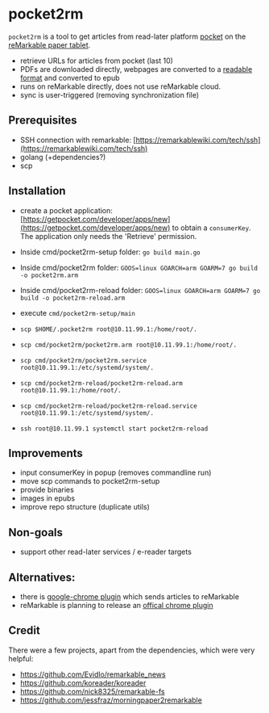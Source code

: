# pocket2rm
`pocket2rm` is a tool to get articles from read-later platform [pocket](https://app.getpocket.com/) on the [reMarkable paper tablet](https://remarkable.com/). 

- retrieve URLs for articles from pocket (last 10)
- PDFs are downloaded directly, webpages are converted to a [readable format](https://github.com/go-shiori/go-readability) and converted to epub
- runs on reMarkable directly, does not use reMarkable cloud.
- sync is user-triggered (removing synchronization file)

## Prerequisites
- SSH connection with remarkable: [https://remarkablewiki.com/tech/ssh](https://remarkablewiki.com/tech/ssh)
- golang (+dependencies?)
- scp

## Installation
- create a pocket application: [https://getpocket.com/developer/apps/new](https://getpocket.com/developer/apps/new) to obtain a `consumerKey`. The application only needs the 'Retrieve' permission.

- Inside cmd/pocket2rm-setup folder: `go build main.go`
- Inside cmd/pocket2rm folder: `GOOS=linux GOARCH=arm GOARM=7 go build -o pocket2rm.arm`
- Inside cmd/pocket2rm-reload folder: `GOOS=linux GOARCH=arm GOARM=7 go build -o pocket2rm-reload.arm`

- execute `cmd/pocket2rm-setup/main`

- `scp $HOME/.pocket2rm root@10.11.99.1:/home/root/.`
- `scp cmd/pocket2rm/pocket2rm.arm root@10.11.99.1:/home/root/.`
- `scp cmd/pocket2rm/pocket2rm.service root@10.11.99.1:/etc/systemd/system/.`
- `scp cmd/pocket2rm-reload/pocket2rm-reload.arm root@10.11.99.1:/home/root/.`
- `scp cmd/pocket2rm-reload/pocket2rm-reload.service root@10.11.99.1:/etc/systemd/system/.`

- `ssh root@10.11.99.1 systemctl start pocket2rm-reload`

## Improvements
- input consumerKey in popup (removes commandline run)
- move scp commands to pocket2rm-setup
- provide binaries
- images in epubs
- improve repo structure (duplicate utils)

## Non-goals
- support other read-later services / e-reader targets

## Alternatives:
- there is [google-chrome plugin](https://chrome.google.com/webstore/detail/send-to-remarkable/mcfkooagiaelmfpkgegmbobdcpcbdbgh) which sends articles to reMarkable
- reMarkable is planning to release an [offical chrome plugin](https://support.remarkable.com/hc/en-us/articles/360006830977-Read-on-reMarkable-Google-Chrome-plug-in)

## Credit
There were a few projects, apart from the dependencies, which were very helpful:
- https://github.com/Evidlo/remarkable_news
- https://github.com/koreader/koreader
- https://github.com/nick8325/remarkable-fs
- https://github.com/jessfraz/morningpaper2remarkable
